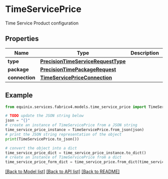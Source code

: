 # TimeServicePrice

Time Service Product configuration

## Properties

Name | Type | Description | Notes
------------ | ------------- | ------------- | -------------
**type** | [**PrecisionTimeServiceRequestType**](PrecisionTimeServiceRequestType.md) |  | [optional] 
**package** | [**PrecisionTimePackageRequest**](PrecisionTimePackageRequest.md) |  | [optional] 
**connection** | [**TimeServicePriceConnection**](TimeServicePriceConnection.md) |  | [optional] 

## Example

```python
from equinix.services.fabricv4.models.time_service_price import TimeServicePrice

# TODO update the JSON string below
json = "{}"
# create an instance of TimeServicePrice from a JSON string
time_service_price_instance = TimeServicePrice.from_json(json)
# print the JSON string representation of the object
print(TimeServicePrice.to_json())

# convert the object into a dict
time_service_price_dict = time_service_price_instance.to_dict()
# create an instance of TimeServicePrice from a dict
time_service_price_form_dict = time_service_price.from_dict(time_service_price_dict)
```
[[Back to Model list]](../README.md#documentation-for-models) [[Back to API list]](../README.md#documentation-for-api-endpoints) [[Back to README]](../README.md)



